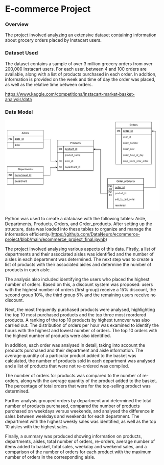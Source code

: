 # E-commerce Project
### Overview
The project involved analyzing an extensive dataset containing information about grocery orders placed by Instacart users. 
### Dataset Used
The dataset contains a sample of over 3 million grocery orders from over 200,000 Instacart users. For each user, between 4 and 100 orders are available, along with a list of products purchased in each order. In addition, information is provided on the week and time of day the order was placed, as well as the relative time between orders.

https://www.kaggle.com/competitions/instacart-market-basket-analysis/data
### Data Model
![Data Model](https://github.com/DataNeuro/ecommerce-project/blob/main/E-commerce_Data%20model.jpg)


Python was used to create a database with the following tables: Aisle, Departments, Products, Orders, and Order_products. After setting up the structure, data was loaded into these tables to organize and manage the information efficiently.(https://github.com/DataNeuro/ecommerce-project/blob/main/ecommerce_project_final.ipynb)

The project involved analysing various aspects of this data. Firstly, a list of departments and their associated aisles was identified and the number of aisles in each department was determined. The next step was to create a list of products with their associated aisles and determine the number of products in each aisle.

The analysis also included identifying the users who placed the highest number of orders. Based on this, a discount system was proposed: users with the highest number of orders (first group) receive a 15% discount, the second group 10%, the third group 5% and the remaining users receive no discount.

Next, the most frequently purchased products were analysed, highlighting the top 10 most purchased products and the top three most reordered products. A ranking of the top 10 products by highest turnover was also carried out. The distribution of orders per hour was examined to identify the hours with the highest and lowest number of orders. The top 10 orders with the highest number of products were also identified.

In addition, each order was analysed in detail, taking into account the products purchased and their department and aisle information. The average quantity of a particular product added to the basket was calculated, the number of products sold in each department was analysed and a list of products that were not re-ordered was compiled.

The number of orders for products was compared to the number of re-orders, along with the average quantity of the product added to the basket. The percentage of total orders that were for the top-selling product was determined.

Further analysis grouped orders by department and determined the total number of products purchased, compared the number of products purchased on weekdays versus weekends, and analysed the difference in sales between weekdays and weekends for each department. The department with the highest weekly sales was identified, as well as the top 10 aisles with the highest sales.

Finally, a summary was produced showing information on products, departments, aisles, total number of orders, re-orders, average number of items added to basket, total sales, weekday and weekend sales, and a comparison of the number of orders for each product with the maximum number of orders in the corresponding aisle.
